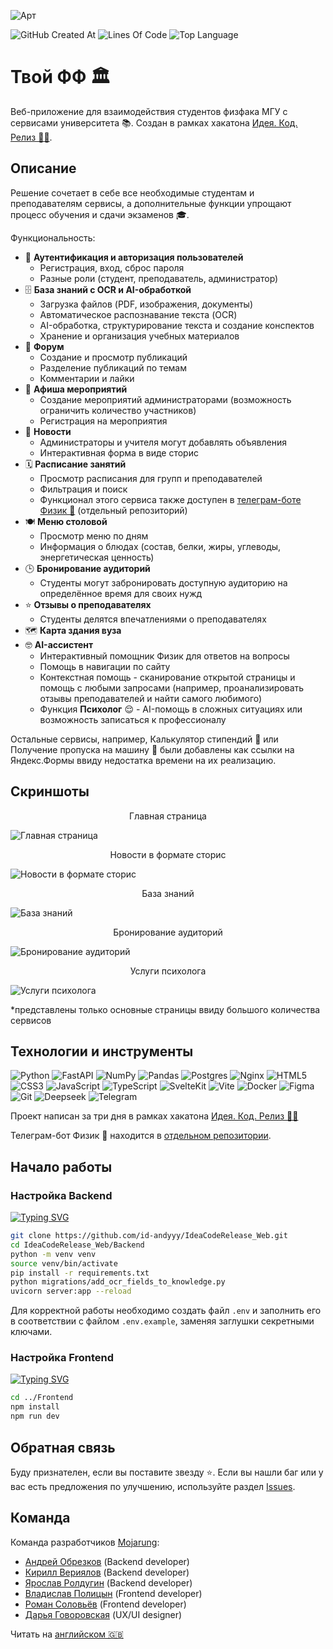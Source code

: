 ![Арт](https://i.postimg.cc/MGQBgGjf/art-web.png)

![GitHub Created At](https://img.shields.io/github/created-at/id-andyyy/IdeaCodeRelease_Web?style=flat&color=00247d)
![Lines Of Code](https://tokei.rs/b1/github/id-andyyy/IdeaCodeRelease_Web?style=flat&category=code&color=78a62d)
![Top Language](https://img.shields.io/github/languages/top/id-andyyy/IdeaCodeRelease_Web?style=flat&color=ca4341)

# Твой ФФ&nbsp;&#127963;

Веб-приложение для взаимодействия студентов физфака МГУ с сервисами университета&nbsp;&#128218;. Создан в рамках хакатона [Идея. Код. Релиз&nbsp;&#128104;&#8205;&#128187;](https://codenrock.com/contests/codenrock-idea-code-release).

## Описание

Решение сочетает в себе все необходимые студентам и преподавателям сервисы, а дополнительные функции упрощают процесс обучения и сдачи экзаменов&nbsp;&#127891;.

Функциональность:

- &#128272;&nbsp;**Аутентификация и авторизация пользователей**
    - Регистрация, вход, сброс пароля
    - Разные роли (студент, преподаватель, администратор)
- &#128452;&nbsp;**База знаний с OCR и AI-обработкой**
  - Загрузка файлов (PDF, изображения, документы)
  - Автоматическое распознавание текста (OCR)
  - AI-обработка, структурирование текста и создание конспектов
  - Хранение и организация учебных материалов
- &#128172;&nbsp;**Форум**
  - Создание и просмотр публикаций
  - Разделение публикаций по темам
  - Комментарии и лайки
- &#127881;&nbsp;**Афиша мероприятий**
    - Создание мероприятий администраторами (возможность ограничить количество участников)
    - Регистрация на мероприятия
- &#128240;&nbsp;**Новости**
    - Администраторы и учителя могут добавлять объявления
    - Интерактивная форма в виде сторис
- &#128467;&nbsp;**Расписание занятий**
  - Просмотр расписания для групп и преподавателей
  - Фильтрация и поиск
  - Функционал этого сервиса также доступен в [телеграм-боте Физик&nbsp;&#129302;](https://github.com/id-andyyy/IdeaCodeRelease_Bot) (отдельный репозиторий)
- &#127869;&nbsp;**Меню столовой**
  - Просмотр меню по дням
  - Информация о блюдах (состав, белки, жиры, углеводы, энергетическая ценность)
- &#128338;&nbsp;**Бронирование аудиторий**
    - Студенты могут забронировать доступную аудиторию на определённое время для своих нужд
- &#11088;&nbsp;**Отзывы о преподавателях**
    - Студенты делятся впечатлениями о преподавателях
- &#128506;&nbsp;**Карта здания вуза**
- &#129299;&nbsp;**AI-ассистент**
  - Интерактивный помощник Физик для ответов на вопросы
  - Помощь в навигации по сайту
  - Контекстная помощь - сканирование открытой страницы и помощь с любыми запросами (например, проанализировать отзывы преподавателей и найти самого любимого)
  - Функция **Психолог**&nbsp;&#128524; - AI-помощь в сложных ситуациях или возможность записаться к профессионалу

Остальные сервисы, например, Калькулятор стипендий&nbsp;&#129518; или Получение пропуска на машину&nbsp;&#128663; были добавлены как ссылки на Яндекс.Формы ввиду недостатка времени на их реализацию.

## Скриншоты

<p align="center">Главная страница</p>

![Главная страница](https://i.postimg.cc/pdfQcB7n/1.png)

<p align="center">Новости в формате сторис</p>

![Новости в формате сторис](https://i.postimg.cc/QNy7bPty/2.png)

<p align="center">База знаний</p>

![База знаний](https://i.postimg.cc/X7BCD8B7/3.png)

<p align="center">Бронирование аудиторий</p>

![Бронирование аудиторий](https://i.postimg.cc/Zq4vnz7C/4.png)

<p align="center">Услуги психолога</p>

![Услуги психолога](https://i.postimg.cc/d1Sh5kqy/6.png)


*представлены только основные страницы ввиду большого количества сервисов


## Технологии и инструменты

![Python](https://img.shields.io/badge/python-3670A0?style=for-the-badge&logo=python&logoColor=ffffff)
![FastAPI](https://img.shields.io/badge/FastAPI-005571?style=for-the-badge&logo=fastapi&color=009485&logoColor=white)
![NumPy](https://img.shields.io/badge/numpy-%23013243.svg?style=for-the-badge&logo=numpy&logoColor=white)
![Pandas](https://img.shields.io/badge/pandas-%23150458.svg?style=for-the-badge&logo=pandas&logoColor=white)
![Postgres](https://img.shields.io/badge/postgres-%23316192.svg?style=for-the-badge&logo=postgresql&logoColor=white)
![Nginx](https://img.shields.io/badge/nginx-%23009639.svg?style=for-the-badge&logo=nginx&logoColor=white)
![HTML5](https://img.shields.io/badge/html-%23E34F26.svg?style=for-the-badge&logo=html5&logoColor=white)
![CSS3](https://img.shields.io/badge/css-%231572B6.svg?style=for-the-badge&logo=css3&logoColor=white)
![JavaScript](https://img.shields.io/badge/javascript-%23323330.svg?style=for-the-badge&logo=javascript&logoColor=white&color=yellow)
![TypeScript](https://img.shields.io/badge/typescript-%23007ACC.svg?style=for-the-badge&logo=typescript&logoColor=white)
![SvelteKit](https://img.shields.io/badge/sveltekit-%23ff3e00.svg?style=for-the-badge&logo=svelte&logoColor=white)
![Vite](https://img.shields.io/badge/vite-%23646CFF.svg?style=for-the-badge&logo=vite&logoColor=white)
![Docker](https://img.shields.io/badge/docker-%230db7ed.svg?style=for-the-badge&logo=docker&logoColor=white)
![Figma](https://img.shields.io/badge/figma-%23F24E1E.svg?style=for-the-badge&logo=figma&logoColor=white&color=#6CeA8C)
![Git](https://img.shields.io/badge/git-%23F05033.svg?style=for-the-badge&logo=git&logoColor=white&color=f14e32)
![Deepseek](https://img.shields.io/badge/Deepseek-%23F24E1E.svg?style=for-the-badge&logoColor=white&color=4d6bfe)
![Telegram](https://img.shields.io/badge/Telegram-2CA5E0?style=for-the-badge&logo=telegram&logoColor=white)

Проект написан за три дня в рамках хакатона [Идея. Код. Релиз&nbsp;&#128104;&#8205;&#128187;](https://codenrock.com/contests/codenrock-idea-code-release)

Телеграм-бот Физик&nbsp;&#129302; находится в [отдельном репозитории](https://github.com/id-andyyy/IdeaCodeRelease_Bot).

## Начало работы

### Настройка Backend

[![Typing SVG](https://readme-typing-svg.herokuapp.com?font=Fira+Code&duration=2500&color=F7F7F7&background=000000&multiline=true&width=800&height=185&lines=%25+git+clone+https%3A%2F%2Fgithub.com%2Fid-andyyy%2FIdeaCodeRelease_Web.git;%25+cd+IdeaCodeRelease_Web%2FBackend;%25+python+-m+venv+venv;%25+source+venv%2Fbin%2Factivate;%25+pip+install+-r+requirements.txt;%25+python+migrations%2Fadd_ocr_fields_to_knowledge.py;%25+uvicorn+server%3Aapp+--reload)](https://git.io/typing-svg)

```sh
git clone https://github.com/id-andyyy/IdeaCodeRelease_Web.git
cd IdeaCodeRelease_Web/Backend
python -m venv venv
source venv/bin/activate
pip install -r requirements.txt
python migrations/add_ocr_fields_to_knowledge.py
uvicorn server:app --reload
```

Для корректной работы необходимо создать файл `.env` и заполнить его в соответствии с файлом `.env.example`, заменяя заглушки секретными ключами.

### Настройка Frontend

[![Typing SVG](https://readme-typing-svg.herokuapp.com?font=Fira+Code&duration=2500&color=F7F7F7&background=000000&multiline=true&width=500&height=90&lines=%25+cd+..%2FFrontend;%25+npm+install;%25+npm+run+dev)](https://git.io/typing-svg)

```sh
cd ../Frontend
npm install
npm run dev
```

## Обратная связь

Буду признателен, если вы поставите звезду&nbsp;&#11088;. Если вы нашли баг или у вас есть предложения по улучшению, используйте раздел [Issues](https://github.com/id-andyyy/IdeaCodeRelease_Web/issues).

## Команда

Команда разработчиков [Mojarung](https://t.me/mojarung):

- [Андрей Обрезков](https://github.com/id-andyyy) (Backend developer)
- [Кирилл Вериялов](https://github.com/verikirill) (Backend developer)
- [Ярослав Ролдугин](https://github.com/Felicuss) (Backend developer)
- [Владислав Полицын](https://github.com/wasbyy) (Frontend developer)
- [Роман Соловьёв](https://github.com/Fors1ksx) (Frontend developer)
- [Дарья Говоровская](https://t.me/daryagovor) (UX/UI designer)

Читать на [английском&nbsp;&#127468;&#127463;](README.md)
